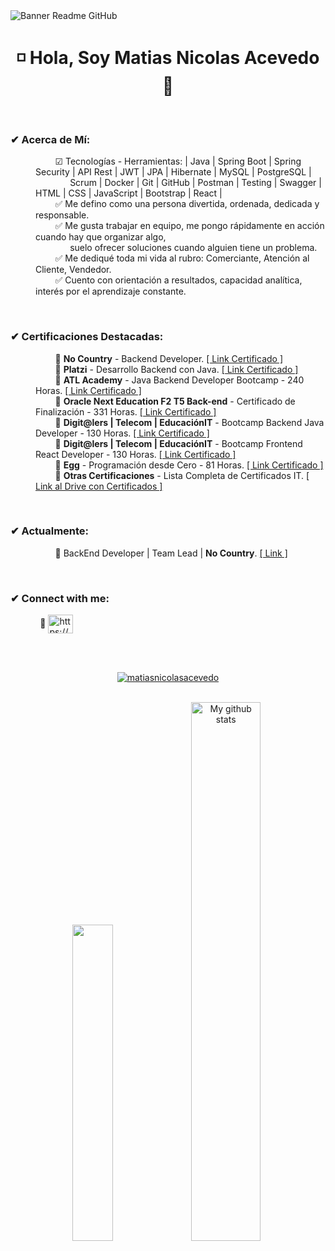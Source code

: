 <image align="center" src="https://i.imgur.com/c9EhicP.png" alt="Banner Readme GitHub">

<h1 align="center"> ◽ Hola, Soy Matias Nicolas Acevedo 👋 </h1>

<br>
  
<h3 align="left">✔ Acerca de Mí:</h3>

<dl>
    <dd>
        &nbsp;&nbsp;&nbsp;&nbsp;&nbsp;&nbsp;&nbsp; 
        ☑ Tecnologías - Herramientas:  | Java | Spring Boot | Spring Security | API Rest | JWT | JPA | Hibernate | MySQL | PostgreSQL | 
        <br>&nbsp;&nbsp;&nbsp;&nbsp;&nbsp;&nbsp;&nbsp;&nbsp;&nbsp;&nbsp;&nbsp;&nbsp;&nbsp;         
        Scrum | Docker | Git | GitHub | Postman | Testing | Swagger | HTML | CSS | JavaScript | Bootstrap | React |
    </dd>
    <dd>
        &nbsp;&nbsp;&nbsp;&nbsp;&nbsp;&nbsp;&nbsp;
        ✅ Me defino como una persona divertida, ordenada, dedicada y responsable.
    </dd>
    <dd>
        &nbsp;&nbsp;&nbsp;&nbsp;&nbsp;&nbsp;&nbsp;
        ✅ Me gusta trabajar en equipo, me pongo rápidamente en acción cuando hay que organizar algo,
        <br>&nbsp;&nbsp;&nbsp;&nbsp;&nbsp;&nbsp;&nbsp;&nbsp;&nbsp;&nbsp;&nbsp;&nbsp;&nbsp; 
        suelo ofrecer soluciones cuando alguien tiene un problema.
    </dd>
    <dd>
        &nbsp;&nbsp;&nbsp;&nbsp;&nbsp;&nbsp;&nbsp;
        ✅ Me dediqué toda mi vida al rubro: Comerciante, Atención al Cliente, Vendedor.
    </dd>
    <dd>
        &nbsp;&nbsp;&nbsp;&nbsp;&nbsp;&nbsp;&nbsp;
        ✅ Cuento con orientación a resultados, capacidad analítica, interés por el aprendizaje constante.
    </dd>
</dl>

<br>

<h3 align="left">✔ Certificaciones Destacadas:</h3>

<dl>
    <dd>
        &nbsp;&nbsp;&nbsp;&nbsp;&nbsp;&nbsp;&nbsp; 
        🔸 <b>No Country</b> - Backend Developer. 
        <a href="https://drive.google.com/file/d/1pBP8DDy3YxkhkTrMKPw0NL1bl7m4pzaD/view?usp=drive_link" target="_blank">[ Link Certificado ]</a>
    </dd>
   <dd>
        &nbsp;&nbsp;&nbsp;&nbsp;&nbsp;&nbsp;&nbsp; 
        🔸 <b>Platzi</b> - Desarrollo Backend con Java.
        <a href="https://drive.google.com/file/d/1JmZml9-Z1girvDX0gOMtL6_qwwPF-hBH/view?usp=sharing" target="_blank">[ Link Certificado ]</a>
    </dd>
     <dd>
        &nbsp;&nbsp;&nbsp;&nbsp;&nbsp;&nbsp;&nbsp; 
        🔸 <b>ATL Academy</b> - Java Backend Developer Bootcamp - 240 Horas. 
        <a href="https://drive.google.com/file/d/1gHpErL6syp5mrwA3pqTsnlu5x14PK7nC/view?usp=drive_link" target="_blank">[ Link Certificado ]</a>
    </dd>
    <dd>
        &nbsp;&nbsp;&nbsp;&nbsp;&nbsp;&nbsp;&nbsp; 
        🔸 <b>Oracle Next Education F2 T5 Back-end</b> - Certificado de Finalización - 331 Horas. 
        <a href="https://drive.google.com/file/d/1Smc1oKek2NdJYKxO0Cb53Y5M8xkKaAib/view?usp=drive_link" target="_blank">[ Link Certificado ]</a>
    </dd>
    <dd>
        &nbsp;&nbsp;&nbsp;&nbsp;&nbsp;&nbsp;&nbsp; 
        🔸 <b>Digit@lers | Telecom | EducaciónIT</b> - Bootcamp Backend Java Developer - 130 Horas. 
        <a href="https://drive.google.com/file/d/1NjM9Mj6VR6zjgYYPfb3Xn0lbZMc843eo/view?usp=drive_link" target="_blank">[ Link Certificado ]</a>
    </dd>
    <dd>
        &nbsp;&nbsp;&nbsp;&nbsp;&nbsp;&nbsp;&nbsp; 
        🔸 <b>Digit@lers | Telecom | EducaciónIT</b> - Bootcamp Frontend React Developer - 130 Horas. 
        <a href="https://drive.google.com/file/d/1NzsJKrIof9RBYm7_RMvBVT5mzpD_KjRh/view?usp=drive_link" target="_blank">[ Link Certificado ]</a>
    </dd>
    <dd>
        &nbsp;&nbsp;&nbsp;&nbsp;&nbsp;&nbsp;&nbsp; 
        🔸 <b>Egg</b> - Programación desde Cero - 81 Horas. 
        <a href="https://drive.google.com/file/d/1LA4XjxvN7OZFv61ygOQYi_1tfZMdXcfx/view?usp=drive_link" target="_blank">[ Link Certificado ]</a>
    </dd>
    <dd>
        &nbsp;&nbsp;&nbsp;&nbsp;&nbsp;&nbsp;&nbsp; 
        🔸 <b>Otras Certificaciones</b> - Lista Completa de Certificados IT.
        <a href="https://drive.google.com/drive/folders/1SD7B7iXG0PmdEYuB5nyuoaCHL2uiuOFa?usp=sharing" target="_blank">[ Link al Drive con Certificados ]</a>
    </dd>
</dl>

<br>

<h3 align="left">✔ Actualmente:</h3>

<dl>
    <dd>
        &nbsp;&nbsp;&nbsp;&nbsp;&nbsp;&nbsp;&nbsp;
        🔸 BackEnd Developer | Team Lead | <b>No Country</b>.
        <a href="https://www.nocountry.tech/" target="_blank">[ Link ]</a>
    </dd>
</dl>

<br>

<h3 align="left">✔ Connect with me:</h3>

<p align="left">
    &nbsp;&nbsp;&nbsp;&nbsp;&nbsp;&nbsp;&nbsp;&nbsp;&nbsp;&nbsp;&nbsp;
    🔸 <a href="https://www.linkedin.com/in/matias-nicolas-acevedo/" target="_blank"><img align="center" src="https://raw.githubusercontent.com/rahuldkjain/github-profile-readme-generator/master/src/images/icons/Social/linked-in-alt.svg" alt="https://www.linkedin.com/in/matias-nicolas-acevedo/" height="30" width="40" /></a>
</p>

<br>
<br>

<p align="center"> <a href="https://github.com/ryo-ma/github-profile-trophy"><img src="https://github-profile-trophy.vercel.app/?username=matiasnicolasacevedo&theme=onedark" alt="matiasnicolasacevedo" /></a> 
</p>

<br>

<div align="center">
    <img src="https://github-readme-stats.vercel.app/api/top-langs/?username=MatiasNicolasAcevedo&layout=compact&theme=cobalt&hide_border=true" width="36%"/>
    <img src="https://github-readme-stats.vercel.app/api?username=MatiasNicolasAcevedo&show_icons=true&theme=cobalt&hide_border=true" alt="My github stats" width="47%"/> 
</div>


